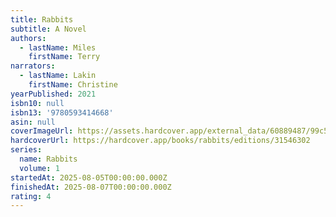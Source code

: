```yaml
---
title: Rabbits
subtitle: A Novel
authors:
  - lastName: Miles
    firstName: Terry
narrators:
  - lastName: Lakin
    firstName: Christine
yearPublished: 2021
isbn10: null
isbn13: '9780593414668'
asin: null
coverImageUrl: https://assets.hardcover.app/external_data/60889487/99c5649867dc7ac76931b733426ec61c4e5ea0ed.jpeg
hardcoverUrl: https://hardcover.app/books/rabbits/editions/31546302
series:
  name: Rabbits
  volume: 1
startedAt: 2025-08-05T00:00:00.000Z
finishedAt: 2025-08-07T00:00:00.000Z
rating: 4
---
```

